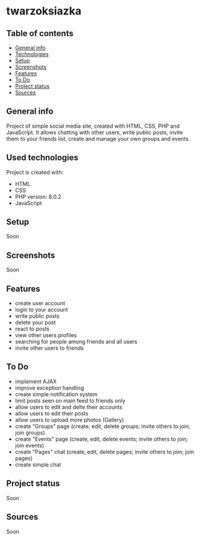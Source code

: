 # twarzoksiazka

## Table of contents
* [General info](#general-info)
* [Technologies](#technologies)
* [Setup](#setup)
* [Screenshots](#screenshots)
* [Features](#features)
* [To Do](#to-do)
* [Project status](#project-status)
* [Sources](#sources)

## General info
Project of simple social media site, created with HTML, CSS, PHP and JavaScript. It allows chatting with other users, write public posts, invite them to your friends list, create and manage your own groups and events.

## Used technologies
Project is created with:
* HTML
* CSS
* PHP version: 8.0.2
* JavaScript

## Setup
Soon

## Screenshots
Soon

## Features
* create user account
* login to your account
* write public posts
* delete your post
* react to posts
* view other users profiles
* searching for people among friends and all users
* invite other users to friends

## To Do
* implement AJAX 
* improve exception handling
* create simple notification system
* limit posts seen on main feed to friends only
* allow users to edit and delte their accounts
* allow users to edit their posts
* allow users to upload more photos (Gallery)
* create "Groups" page (create, edit, delete groups; invite others to join; join groups)
* create "Events" page (create, edit, delete events; invite others to join; join events)
* create "Pages" chat  (create, edit, delete pages; invite others to join; join pages)
* create simple chat 

## Project status
Soon

## Sources
Soon
